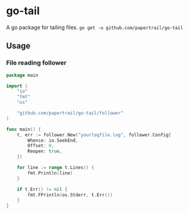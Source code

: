 # go-tail

A go package for tailing files. `go get -u github.com/papertrail/go-tail`

## Usage

### File reading follower

```go
package main

import (
	"io"
	"fmt"
	"os"

	"github.com/papertrail/go-tail/follower"
)

func main() {
	t, err := follower.New("yourlogfile.log", follower.Config{
		Whence: io.SeekEnd,
		Offset: 0,
		Reopen: true,
	})

	for line := range t.Lines() {
		fmt.Println(line)
	}

	if t.Err() != nil {
		fmt.FPrintln(os.Stderr, t.Err())
	}
}

```
